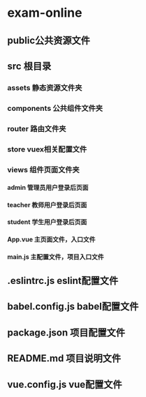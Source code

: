 # exam-online

## public公共资源文件

## src 根目录

  ### assets 静态资源文件夹

  ### components 公共组件文件夹

  ### router 路由文件夹

  ### store vuex相关配置文件

  ### views 组件页面文件夹

  #### admin 管理员用户登录后页面

  #### teacher 教师用户登录后页面

  #### student 学生用户登录后页面

  #### App.vue 主页面文件，入口文件

  #### main.js 主配置文件，项目入口文件

  ## .eslintrc.js eslint配置文件

  ## babel.config.js babel配置文件

  ## package.json 项目配置文件

  ## README.md 项目说明文件

  ## vue.config.js vue配置文件